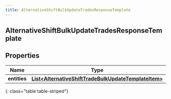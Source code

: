 ```yaml
---
title: AlternativeShiftBulkUpdateTradesResponseTemplate
---
```

## AlternativeShiftBulkUpdateTradesResponseTemplate


## Properties

| Name | Type | Description | Notes |
| ------------ | ------------- | ------------- | ------------- |
| **entities** | <!----><!---->[**List&lt;AlternativeShiftTradeBulkUpdateTemplateItem&gt;**](AlternativeShiftTradeBulkUpdateTemplateItem.html)<!----> |  |  [optional] |
{: class="table table-striped"}



